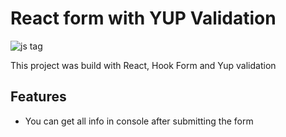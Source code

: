 # React form with YUP Validation

![js tag](https://i.ibb.co/bbVQyNh/4.png)


This project was build with React, Hook Form and Yup validation

## Features

- You can get all info in console after submitting the form
